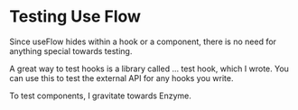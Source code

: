 # Testing Use Flow

Since useFlow hides within a hook or a component, there is no need for anything special towards testing.

A great way to test hooks is a library called ... test hook, which I wrote. You can use this to test the external API for any hooks you write.

To test components, I gravitate towards Enzyme.

